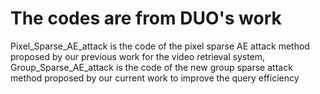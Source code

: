 # The codes are from DUO's work
Pixel_Sparse_AE_attack is the code of the pixel sparse AE attack method proposed by our previous work for the video retrieval system,
Group_Sparse_AE_attack is the code of the new group sparse  attack method proposed by our current work to improve the query efficiency

